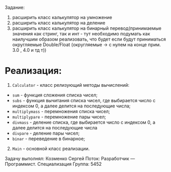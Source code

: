 Задание:
1. расширить класс калькулятор на умножение
2. расширить класс калькулятор на деление
3. расширить класс калькулятор на бинарный перевод(принимаемые значения как стринг, так и инт - тут необходимо подумать как наилучшим образом реализовать, что будет если будут приниматься округляемые Double/Float (округляемые -> с нулем на конце прим. 3.0 , 4.0 и тд т))

# Реализация:

1. `Calculator` - класс релизующий методы вычислений:

* `sum` - функция сложения списка чисел; 
* `subs` - функция вычитания списка чисел, где выбирается число с индексом 0, а далее делится на последующие числа;  
* `multiplymass` - перемножения списка чисел; 
* `multiplypare` - перемножение пары чисел;
* `divmass` - деление списка, где выбирается число с индексом 0, а далее делится на последующие числа
* `divpare` - деление пары чисел; 
* `binar` - переведение в бинарное; 
 
2. `Main` - основной класс реализации.

Задачу выполнял: Козменко Сергей
Поток: Разработчик — Программист. Специализация
Группа: 5452
